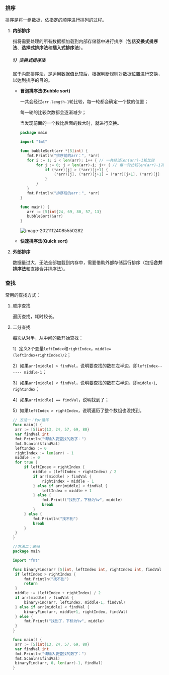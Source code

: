 ### 排序

排序是将一组数据，依指定的顺序进行排列的过程。

1. **内部排序**

   指将需要处理的所有数据都加载到内部存储器中进行排序（包括**交换式排序法**、**选择式排序法**和**插入式排序法**）。

   ##### 1）交换式排序法

   属于内部排序法，是运用数据值比较后，根据判断规则对数据位置进行交换，以达到排序的目的。

   - **冒泡排序法(Bubble sort)**

     一共会经过`arr.length-1`轮比较，每一轮都会确定一个数的位置；

     每一轮的比较次数都会逐渐减少；

     当发现前面的一个数比后面的数大时，就进行交换。

     ```go
     package main
     
     import "fmt"
     
     func bubbleSort(arr *[5]int) {
     	fmt.Println("排序前的arr：", *arr)
     	for i := 1; i < len(arr); i++ { // 一共经过len(arr)-1轮比较
     		for j := 0; j < len(arr)-i; j++ { // 每一轮比较len(arr)-i次
     			if (*arr)[j] > (*arr)[j+1] {
     				(*arr)[j], (*arr)[j+1] = (*arr)[j+1], (*arr)[j]
     			}
     		}
     	}
     	fmt.Println("排序后的arr：", *arr)
     }
     
     func main() {
     	arr := [5]int{24, 69, 80, 57, 13}
     	bubbleSort(&arr)
     }
     ```

      ![image-20211124085550282](C:\Users\lichan\AppData\Roaming\Typora\typora-user-images\image-20211124085550282.png)

     

   - **快速排序法(Quick sort)**

2. **外部排序**

   数据量过大，无法全部加载到内存中，需要借助外部存储运行排序（包括**合并排序法**和直接合并排序法）。

### 查找

常用的查找方式：

1. 顺序查找

   遍历查找，耗时较长。

2. 二分查找

   每次从对半，从中间的数开始查找：

   1）定义3个变量`leftIndex`和`rightIndex`，`middle=(leftIndex+rightIndex)/2`；

   2）如果`arr[middle] > findVal`，说明要查找的数在左半边，即`leftIndex------ middle-1`；

   3）如果`arr[middle] < findVal`，说明要查找的数在右半边，即`middle+1, rightIndex`；

   4）如果`arr[middle] == findVal`，说明找到了；

   5）如果`leftIndex > rightIndex`，说明遍历了整个数组也没找到。

   ```go
   // 方法一：for循环
   func main() {
   	arr := [5]int{13, 24, 57, 69, 80}
   	var findVal int
   	fmt.Println("请输入要查找的数字：")
   	fmt.Scanln(&findVal)
   	leftIndex := 0
   	rightIndex := len(arr) - 1
   	middle := 0
   	for true {
   		if leftIndex < rightIndex {
   			middle = (leftIndex + rightIndex) / 2
   			if arr[middle] > findVal {
   				rightIndex = middle - 1
   			} else if arr[middle] < findVal {
   				leftIndex = middle + 1
   			} else {
   				fmt.Printf("找到了，下标为%v", middle)
   				break
   			}
   		} else {
   			fmt.Println("找不到")
   			break
   		}
   	}
   }
   ```

   ```go
   //方法二：递归
   package main
   
   import "fmt"
   
   func binaryFind(arr [5]int, leftIndex int, rightIndex int, findVal int) {
   	if leftIndex > rightIndex {
   		fmt.Println("找不到")
   		return
   	}
   	middle := (leftIndex + rightIndex) / 2
   	if arr[middle] > findVal {
   		binaryFind(arr, leftIndex, middle-1, findVal)
   	} else if arr[middle] < findVal {
   		binaryFind(arr, middle+1, rightIndex, findVal)
   	} else {
   		fmt.Printf("找到了，下标为%v", middle)
   	}
   }
   
   func main() {
   	arr := [5]int{13, 24, 57, 69, 80}
   	var findVal int
   	fmt.Println("请输入要查找的数字：")
   	fmt.Scanln(&findVal)
   	binaryFind(arr, 0, len(arr)-1, findVal)
   }
   ```

   
